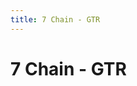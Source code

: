 ```yaml
---
title: 7 Chain - GTR
---
```

# 7 Chain - GTR
<ClientOnly>
<AssetLoader :reloadOnce="true" />
<GameSlides :jsonFileToLoad="'gtr/7chain_GTR_nov2.json'" :useRandomSeed="false" :useManualData="false" :replay="true"></GameSlides>

</ClientOnly>
